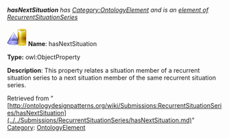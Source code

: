 ___hasNextSituation__ has [Category:OntologyElement](../../Category/OntologyElement.md "Category:OntologyElement") and is an [element of](../../Property/ElementOf.md "Property:ElementOf") [RecurrentSituationSeries](../../Submissions/RecurrentSituationSeries.md "Submissions:RecurrentSituationSeries")_


  




[![ObjectProperty](../../images/thumb/c/c3/ObjectProperty.gif/45px-ObjectProperty.gif)](../../Image/ObjectProperty.gif.md "ObjectProperty")
__Name__: hasNextSituation 


__Type:__ owl:ObjectProperty 


__Description__: This property relates a situation member of a recurrent situation series to a next situation member of the same recurrent situation series. 





Retrieved from "[http://ontologydesignpatterns.org/wiki/Submissions:RecurrentSituationSeries/hasNextSituation](../../Submissions/RecurrentSituationSeries/hasNextSituation.md)"
 [Category](http://ontologydesignpatterns.org/wiki/Special:Categories "Special:Categories"): [OntologyElement](../../Category/OntologyElement.md "Category:OntologyElement")